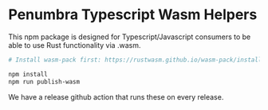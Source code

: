 # Penumbra Typescript Wasm Helpers

This npm package is designed for Typescript/Javascript consumers to be able to
use Rust functionality via .wasm.

```bash
# Install wasm-pack first: https://rustwasm.github.io/wasm-pack/installer/

npm install
npm run publish-wasm
```

We have a release github action that runs these on every release.
